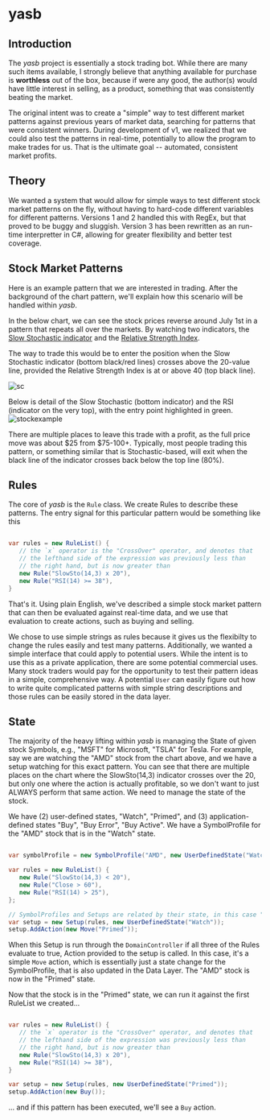# yasb

## Introduction
The _yasb_ project is essentially a stock trading bot. While there are many such items available, I strongly believe that anything available for purchase is __worthless__ out of the box, because if were any good, the author(s) would have little interest in selling, as a product, something that was consistently beating the market.

The original intent was to create a "simple" way to test different market patterns against previous years of market data, searching for patterns that were consistent winners. During development of v1, we realized that we could also test the patterns in real-time, potentially to allow the program to make trades for us. That is the ultimate goal -- automated, consistent market profits.

## Theory
We wanted a system that would allow for simple ways to test different stock market patterns on the fly, without having to hard-code different variables for different patterns. Versions 1 and 2 handled this with RegEx, but that proved to be buggy and sluggish. Version 3 has been rewritten as an run-time interpretter in C#, allowing for greater flexibility and better test coverage.

## Stock Market Patterns
Here is an example pattern that we are interested in trading. After the background of the chart pattern, we'll explain how this scenario will be handled within _yasb_.

In the below chart, we can see the stock prices reverse around July 1st in a pattern that repeats all over the markets. By watching two indicators, the [Slow Stochastic indicator](https://www.fidelity.com/learning-center/trading-investing/technical-analysis/technical-indicator-guide/slow-stochastic) and the [Relative Strength Index](https://www.investopedia.com/terms/r/rsi.asp).

The way to trade this would be to enter the position when the Slow Stochastic indicator (bottom black/red lines) crosses above the 20-value line, provided the Relative Strength Index is at or above 40 (top black line). 

![sc](https://user-images.githubusercontent.com/47084492/192391615-276eb632-87e0-4dce-8383-17d66fd28397.png)

Below is detail of the Slow Stochastic (bottom indicator) and the RSI (indicator on the very top), with the entry point highlighted in green.
![stockexample](https://user-images.githubusercontent.com/47084492/192392438-33ddc5ee-b7c0-4008-b082-5ce3ab91d6cd.png)

There are multiple places to leave this trade with a profit, as the full price move was about $25 from $75-100+. Typically, most people trading this pattern, or something similar that is Stochastic-based, will exit when the black line of the indicator crosses back below the top line (80%).

## Rules
The core of _yasb_ is the `Rule` class. We create Rules to describe these patterns. The entry signal for this particular pattern would be something like this

```c#

var rules = new RuleList() {
   // the `x` operator is the "CrossOver" operator, and denotes that
   // the lefthand side of the expression was previously less than
   // the right hand, but is now greater than
   new Rule("SlowSto(14,3) x 20"),
   new Rule("RSI(14) >= 38"),
}

```

That's it. Using plain English, we've described a simple stock market pattern that can then be evaluated against real-time data, and we use that evaluation to create actions, such as buying and selling. 

We chose to use simple strings as rules because it gives us the flexibilty to change the rules easily and test many patterns. Additionally, we wanted a simple interface that could apply to potential users. While the intent is to use this as a private application, there are some potential commercial uses. Many stock traders would pay for the opportunity to test their pattern ideas in a simple, comprehensive way. A potential `User` can easily figure out how to write quite complicated patterns with simple string descriptions and those rules can be easily stored in the data layer.  

## State
The majority of the heavy lifting within _yasb_ is managing the State of given stock Symbols, e.g., "MSFT" for Microsoft, "TSLA" for Tesla. For example, say we are watching the "AMD" stock from the chart above, and we have a setup watching for this exact pattern. You can see that there are multiple places on the chart where the SlowSto(14,3) indicator crosses over the 20, but only one where the action is actually profitable, so we don't want to just ALWAYS perform that same action. We need to manage the state of the stock. 

We have (2) user-defined states, "Watch", "Primed", and (3) application-defined states "Buy", "Buy Error", "Buy Active". We have a SymbolProfile for the "AMD" stock that is in the "Watch" state.
```c#

var symbolProfile = new SymbolProfile("AMD", new UserDefinedState("Watch"));

var rules = new RuleList() {
   new Rule("SlowSto(14,3) < 20"),
   new Rule("Close > 60"),
   new Rule("RSI(14) > 25"),
};

// SymbolProfiles and Setups are related by their state, in this case "Watch"
var setup = new Setup(rules, new UserDefinedState("Watch"));
setup.AddAction(new Move("Primed"));

```

When this Setup is run through the `DomainController` if all three of the Rules evaluate to true, Action provided to the setup is called. In this case, it's a simple `Move` action, which is essentially just a state change for the SymbolProfile, that is also updated in the Data Layer. The "AMD" stock is now in the "Primed" state.

Now that the stock is in the "Primed" state, we can run it against the first RuleList we created...

```c#

var rules = new RuleList() {
   // the `x` operator is the "CrossOver" operator, and denotes that
   // the lefthand side of the expression was previously less than
   // the right hand, but is now greater than
   new Rule("SlowSto(14,3) x 20"),
   new Rule("RSI(14) >= 38"),
}

var setup = new Setup(rules, new UserDefinedState("Primed"));
setup.AddAction(new Buy());

```
... and if this pattern has been executed, we'll see a `Buy` action. 

